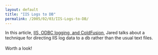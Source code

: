 ```yaml
---
layout: default
title: "IIS Logs to DB"
permalink: /2005/02/03/IIS-Logs-to-DB/
---
```


In this article, <a target="_blank" href="http://cfobjective.neo.servequake.com/index.cfm?mode=cat&amp;catid=DA3528EC-103D-536E-C949D00E14375078">IIS, ODBC logging, and ColdFusion</a>, Jared  talks about a technique for directing IIS log data to a db rather than the usual text files.<br/><br/>Worth a look!<br/>